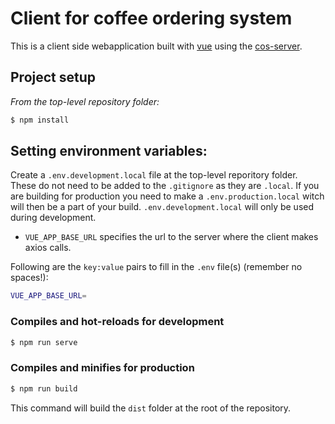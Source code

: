# Client for coffee ordering system
This is a client side webapplication built with [vue] using the [cos-server].

## Project setup
_From the top-level repository folder:_
```sh
$ npm install
```
## Setting environment variables:

Create a `.env.development.local` file at the top-level reporitory folder. These do not need to be added to the `.gitignore` as they are `.local`. If you are building for production you need to make a `.env.production.local` witch will then be a part of your build.
`.env.development.local` will only be used during development.

- `VUE_APP_BASE_URL` specifies the url to the server where the client makes axios calls.

Following are the `key:value` pairs to fill in the `.env` file(s) (remember no spaces!):
```sh
VUE_APP_BASE_URL=
```

### Compiles and hot-reloads for development
```sh
$ npm run serve
```

### Compiles and minifies for production
```sh
$ npm run build
```
This command will build the `dist` folder at the root of the repository. 

[//]: #
[vue]: <https://vuejs.org>
[cos-server]: <https://github.com/mari-dot-tj/cos-server>